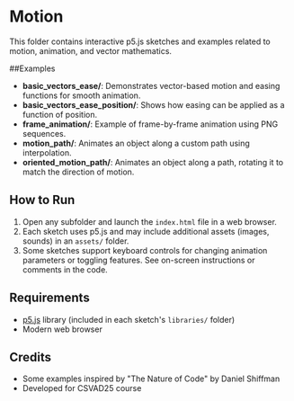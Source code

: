 # Motion

This folder contains interactive p5.js sketches and examples related to motion, animation, and vector mathematics.

##Examples

- **basic_vectors_ease/**: Demonstrates vector-based motion and easing functions for smooth animation.
- **basic_vectors_ease_position/**: Shows how easing can be applied as a function of position.
- **frame_animation/**: Example of frame-by-frame animation using PNG sequences.
- **motion_path/**: Animates an object along a custom path using interpolation.
- **oriented_motion_path/**: Animates an object along a path, rotating it to match the direction of motion.

## How to Run

1. Open any subfolder and launch the `index.html` file in a web browser.
2. Each sketch uses p5.js and may include additional assets (images, sounds) in an `assets/` folder.
3. Some sketches support keyboard controls for changing animation parameters or toggling features. See on-screen instructions or comments in the code.

## Requirements

- [p5.js](https://p5js.org/) library (included in each sketch's `libraries/` folder)
- Modern web browser

## Credits

- Some examples inspired by "The Nature of Code" by Daniel Shiffman
- Developed for CSVAD25 course

